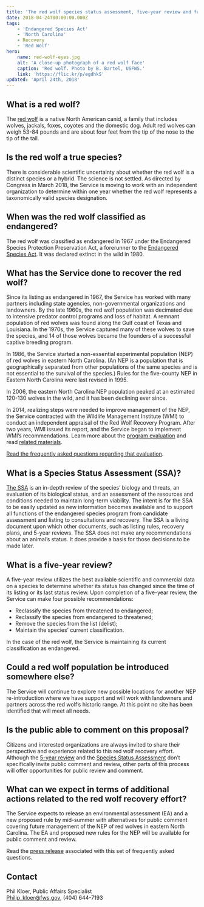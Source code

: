 ```yaml
---
title: 'The red wolf species status assessment, five-year review and future plans'
date: 2018-04-24T00:00:00.000Z
tags:
    - 'Endangered Species Act'
    - 'North Carolina'
    - Recovery
    - 'Red Wolf'
hero:
    name: red-wolf-eyes.jpg
    alt: 'A close-up photograph of a red wolf face'
    caption: 'Red wolf. Photo by B. Bartel, USFWS.'
    link: 'https://flic.kr/p/egdhkS'
updated: 'April 24th, 2018'
---
```


## What is a red wolf?

The [red wolf](/wildlife/mammals/red-wolf) is a native North American canid, a family that includes wolves, jackals, foxes, coyotes and the domestic dog. Adult red wolves can weigh 53-84 pounds and are about four feet from the tip of the nose to the tip of the tail.

## Is the red wolf a true species?

There is considerable scientific uncertainty about whether the red wolf is a distinct species or a hybrid. The science is not settled. As directed by Congress in March 2018, the Service is moving to work with an independent organization to determine within one year whether the red wolf represents a taxonomically valid species designation.

## When was the red wolf classified as endangered?

The red wolf was classified as endangered in 1967 under the Endangered Species Protection Preservation Act, a forerunner to the [Endangered Species Act](/endangered-species-act). It was declared extinct in the wild in 1980.

## What has the Service done to recover the red wolf?

Since its listing as endangered in 1967, the Service has worked with many partners including state agencies, non-governmental organizations and landowners. By the late 1960s, the red wolf population was decimated due to intensive predator control programs and loss of habitat. A remnant population of red wolves was found along the Gulf coast of Texas and Louisiana. In the 1970s, the Service captured many of these wolves to save the species, and 14 of those wolves became the founders of a successful captive breeding program.

In 1986, the Service started a non-essential experimental population (NEP) of red wolves in eastern North Carolina. (An NEP is a population that is geographically separated from other populations of the same species and is not essential to the survival of the species.) Rules for the five-county NEP in Eastern North Carolina were last revised in 1995.

In 2006, the eastern North Carolina NEP population peaked at an estimated 120-130 wolves in the wild, and it has been declining ever since.

In 2014, realizing steps were needed to improve management of the NEP, the Service contracted with the Wildlife Management Institute (WMI) to conduct an independent appraisal of the Red Wolf Recovery Program. After two years, WMI issued its report, and the Service began to implement WMI’s recommendations. Learn more about the [program evaluation](/wildlife/mammals/red-wolf#red-wolf-recovery-program-review-section) and read [related materials](/reading-room?q=Red+wolf+evaluation).

[Read the frequently asked questions regarding that evaluation](/faq/red-wolf-recovery-program-review/).

## What is a Species Status Assessment (SSA)?

[The SSA](http://ecos.fws.gov/ServCat/DownloadFile/147196) is an in-depth review of the species’ biology and threats, an evaluation of its biological status, and an assessment of the resources and conditions needed to maintain long-term viability. The intent is for the SSA to be easily updated as new information becomes available and to support all functions of the endangered species program from candidate assessment and listing to consultations and recovery. The SSA is a living document upon which other documents, such as listing rules, recovery plans, and 5-year reviews. The SSA does not make any recommendations about an animal’s status. It does provide a basis for those decisions to be made later.

## What is a five-year review?

A five-year review utilizes the best available scientific and commercial data on a species to determine whether its status has changed since the time of its listing or its last status review. Upon completion of a five-year review, the Service can make four possible recommendations:

* Reclassify the species from threatened to endangered;
* Reclassify the species from endangered to threatened;
* Remove the species from the list (delist);
* Maintain the species’ current classification.

In the case of the red wolf, the Service is maintaining its current classification as endangered.

## Could a red wolf population be introduced somewhere else?

The Service will continue to explore new possible locations for another NEP re-introduction where we have support and will work with landowners and partners across the red wolf’s historic range. At this point no site has been identified that will meet all needs.

## Is the public able to comment on this proposal?

Citizens and interested organizations are always invited to share their perspective and experience related to this red wolf recovery effort. Although the [5-year review](/pdf/five-year-reviews/red-wolf-2018.pdf) and the [Species Status Assessment](http://ecos.fws.gov/ServCat/DownloadFile/147196) don’t specifically invite public comment and review, other parts of this process will offer opportunities for public review and comment.

## What can we expect in terms of additional actions related to the red wolf recovery effort?

The Service expects to release an environmental assessment (EA) and a new proposed rule by mid-summer with alternatives for public comment covering future management of the NEP of red wolves in eastern North Carolina. The EA and proposed new rules for the NEP will be available for public comment and review.

Read the [press release](/news/2018/04/red-wolf-remains-endangered-and-work-continues-on-future-management-of-non-essential-experimental-population-in-eastern-north-carolina/) associated with this set of frequently asked questions.

## Contact

Phil Kloer, Public Affairs Specialist  
[Philip_kloer@fws.gov](mailto:Philip_kloer@fws.gov), (404) 644-7193
